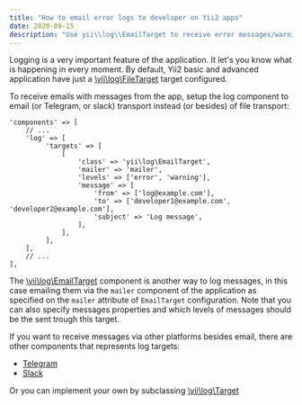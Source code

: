 ```yaml
---
title: "How to email error logs to developer on Yii2 apps"
date: 2020-09-15
description: "Use yii\\log\\EmailTarget to receive error messages/warnings from your Yii2 application directly in your inbox."
---
```

Logging is a very important feature of the application. It let's you know what is happening in every moment. By default, Yii2 basic and advanced application have just a [\yii\log\FileTarget](https://www.yiiframework.com/doc/api/2.0/yii-log-filetarget) target configured.

To receive emails with messages from the app, setup the log component to email (or Telegram, or slack) transport instead (or besides) of file transport:

```
'components' => [
    // ...
    'log' => [
         'targets' => [
             [
                 'class' => 'yii\log\EmailTarget',
                 'mailer' => 'mailer',
                 'levels' => ['error', 'warning'],
                 'message' => [
                     'from' => ['log@example.com'],
                     'to' => ['developer1@example.com', 'developer2@example.com'],
                     'subject' => 'Log message',
                 ],
             ],
         ],
    ],
    // ...
],
```

The [\yii\log\EmailTarget](https://www.yiiframework.com/doc/api/2.0/yii-log-emailtarget) component is another way to log  messages, in this case emailing them via the `mailer` component of the application as specified on the `mailer` attribute of `EmailTarget` configuration. Note that you can also specify messages properties and which levels of messages should be the sent trough this target.

If you want to receive messages via other platforms besides email, there are other components that represents log targets:
* [Telegram](https://github.com/sergeymakinen/yii2-telegram-log)
* [Slack](https://github.com/sergeymakinen/yii2-slack-log)

Or you can implement your own by subclassing
[\yii\log\Target](https://www.yiiframework.com/doc/api/2.0/yii-log-target)
